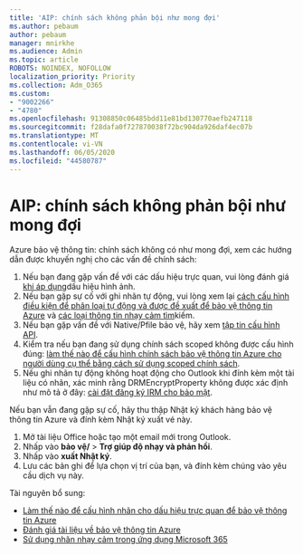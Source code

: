 ```yaml
---
title: 'AIP: chính sách không phản bội như mong đợi'
ms.author: pebaum
author: pebaum
manager: mnirkhe
ms.audience: Admin
ms.topic: article
ROBOTS: NOINDEX, NOFOLLOW
localization_priority: Priority
ms.collection: Adm_O365
ms.custom:
- "9002266"
- "4780"
ms.openlocfilehash: 91308850c06485bdd11e81bd130770aefb247118
ms.sourcegitcommit: f28dafa0f727870038f72bc904da926daf4ec07b
ms.translationtype: MT
ms.contentlocale: vi-VN
ms.lasthandoff: 06/05/2020
ms.locfileid: "44580787"
---
```

# <a name="aip-policies-not-behaving-as-expected"></a>AIP: chính sách không phản bội như mong đợi

Azure bảo vệ thông tin: chính sách không có như mong đợi, xem các hướng dẫn được khuyến nghị cho các vấn đề chính sách:

1. Nếu bạn đang gặp vấn đề với các dấu hiệu trực quan, vui lòng đánh giá [khi áp dụng](https://docs.microsoft.com/azure/information-protection/configure-policy-markings#when-visual-markings-are-applied)dấu hiệu hình ảnh.
2. Nếu bạn gặp sự cố với ghi nhãn tự động, vui lòng xem lại [cách cấu hình điều kiện để phân loại tự động và được đề xuất để bảo vệ thông tin Azure](https://docs.microsoft.com/azure/information-protection/configure-policy-classification) và [các loại thông tin nhạy cảm tìm](https://docs.microsoft.com/microsoft-365/compliance/sensitive-information-type-entity-definitions)kiếm.
3. Nếu bạn gặp vấn đề với Native/Pfile bảo vệ, hãy xem [tập tin cấu hình API](https://docs.microsoft.com/azure/information-protection/develop/file-api-configuration).
4. Kiểm tra nếu bạn đang sử dụng chính sách scoped không được cấu hình đúng: [làm thế nào để cấu hình chính sách bảo vệ thông tin Azure cho người dùng cụ thể bằng cách sử dụng scoped chính sách](https://docs.microsoft.com/azure/information-protection/configure-policy-scope).
5. Nếu ghi nhãn tự động không hoạt động cho Outlook khi đính kèm một tài liệu có nhãn, xác minh rằng DRMEncryptProperty không được xác định như mô tả ở đây: [cài đặt đăng ký IRM cho bảo mật](https://docs.microsoft.com/deployoffice/security/protect-sensitive-messages-and-documents-by-using-irm-in-office#office-2016-irm-registry-key-options).

Nếu bạn vẫn đang gặp sự cố, hãy thu thập Nhật ký khách hàng bảo vệ thông tin Azure và đính kèm Nhật ký xuất vé này.

1. Mở tài liệu Office hoặc tạo một email mới trong Outlook.
2. Nhấp vào **bảo vệ/**  >  **Trợ giúp độ nhạy và phản hồi**.
3. Nhấp vào **xuất Nhật ký**.
4. Lưu các bản ghi để lựa chọn vị trí của bạn, và đính kèm chúng vào yêu cầu dịch vụ này.

Tài nguyên bổ sung:

- [Làm thế nào để cấu hình nhãn cho dấu hiệu trực quan để bảo vệ thông tin Azure](https://docs.microsoft.com/azure/information-protection/configure-policy-markings)
- [Đánh giá tài liệu về bảo vệ thông tin Azure](https://docs.microsoft.com/azure/information-protection/what-is-information-protection)
- [Sử dụng nhãn nhạy cảm trong ứng dụng Microsoft 365](https://docs.microsoft.com/microsoft-365/compliance/sensitivity-labels-office-apps)

